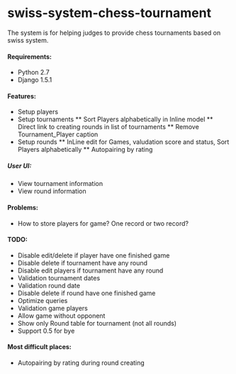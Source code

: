 swiss-system-chess-tournament
=============================

The system is for helping judges to provide chess tournaments based on swiss system.

#### Requirements:
* Python 2.7
* Django 1.5.1

#### Features:
* Setup players
* Setup tournaments
** Sort Players alphabetically in Inline model
** Direct link to creating rounds in list of tournaments
** Remove Tournament_Player caption
* Setup rounds
** InLine edit for Games, valudation score and status, Sort Players alphabetically
** Autopairing by rating

##### User UI:
* View tournament information
* View round information

#### Problems:
* How to store players for game? One record or two record?

#### TODO:
* Disable edit/delete if player have one finished game
* Disable delete if tournament have any round
* Disable edit players if tournament have any round
* Validation tournament dates
* Validation round date
* Disable delete if round have one finished game
* Optimize queries
* Validation game players
* Allow game without opponent
* Show only Round table for tournament (not all rounds)
* Support 0.5 for bye

#### Most difficult places:
* Autopairing by rating during round creating